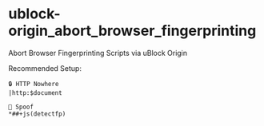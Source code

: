 # ublock-origin_abort_browser_fingerprinting
Abort Browser Fingerprinting Scripts via uBlock Origin

Recommended Setup:
```
🔒 HTTP Nowhere
|http:$document

🧪 Spoof
*##+js(detectfp)
```
